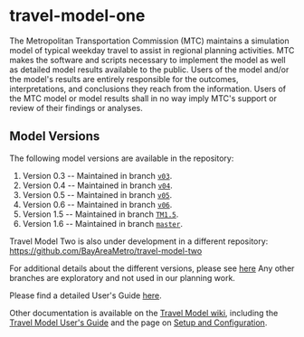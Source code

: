 # travel-model-one
The Metropolitan Transportation Commission (MTC) maintains a simulation model of typical weekday travel to assist in regional planning activities.  MTC makes the software and scripts necessary to implement the model as well as detailed model results available to the public.  Users of the model and/or the model's results are entirely responsible for the outcomes, interpretations, and conclusions they reach from the information.  Users of the MTC model or model results shall in no way imply MTC's support or review of their findings or analyses.

## Model Versions
The following model versions are available in the repository:

1. Version 0.3 -- Maintained in branch [`v03`](https://github.com/BayAreaMetro/travel-model-one/tree/v03).
2. Version 0.4 -- Maintained in branch [`v04`](https://github.com/BayAreaMetro/travel-model-one/tree/v04).
3. Version 0.5 -- Maintained in branch [`v05`](https://github.com/BayAreaMetro/travel-model-one/tree/v05).
3. Version 0.6 -- Maintained in branch [`v06`](https://github.com/BayAreaMetro/travel-model-one/tree/v06).
4. Version 1.5 -- Maintained in branch [`TM1.5`](https://github.com/BayAreaMetro/travel-model-one/tree/TM1.5).
5. Version 1.6 -- Maintained in branch [`master`](https://github.com/BayAreaMetro/travel-model-one/tree/master).

Travel Model Two is also under development in a different repository: https://github.com/BayAreaMetro/travel-model-two

For additional details about the different versions, please see [here](https://github.com/BayAreaMetro/modeling-website/wiki/Development)
Any other branches are exploratory and not used in our planning work.

Please find a detailed User's Guide [here](https://github.com/BayAreaMetro/modeling-website/wiki/UsersGuide). 

Other documentation is available on the [Travel Model wiki](https://github.com/BayAreaMetro/modeling-website/wiki/TravelModel), including the [Travel Model User's Guide](https://github.com/BayAreaMetro/modeling-website/wiki/UsersGuide) and the page on [Setup and Configuration](https://github.com/BayAreaMetro/modeling-website/wiki/SetupConfiguration).
